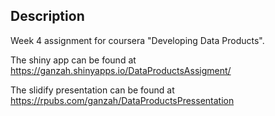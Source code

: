 ## Description

Week 4 assignment for coursera "Developing Data Products".

The shiny app can be found at https://ganzah.shinyapps.io/DataProductsAssigment/

The slidify presentation can be found at https://rpubs.com/ganzah/DataProductsPressentation
